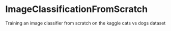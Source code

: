 # ImageClassificationFromScratch
Training an image classifier from scratch on the kaggle cats vs dogs dataset
